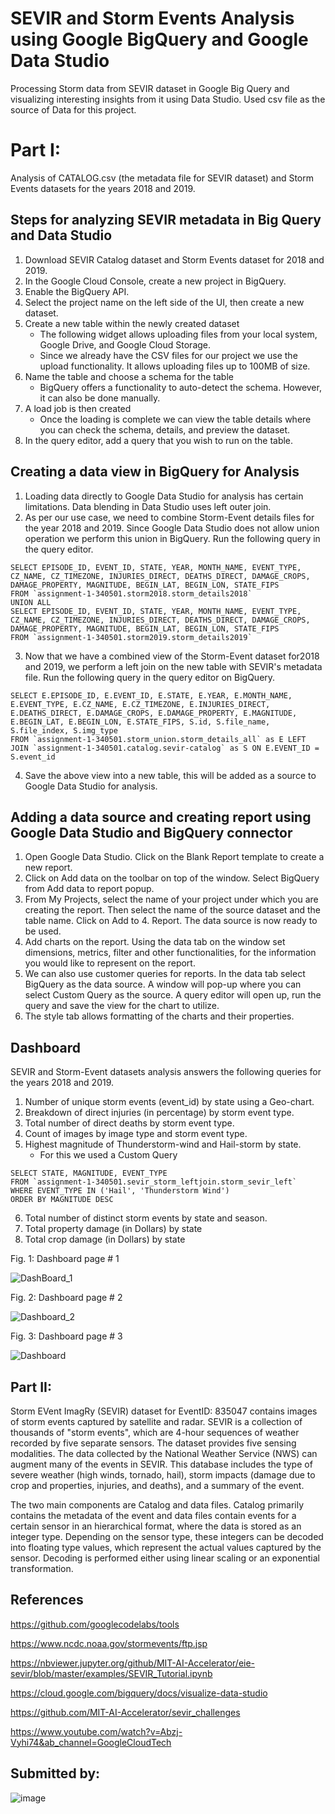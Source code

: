 # SEVIR and Storm Events Analysis using Google BigQuery and Google Data Studio
Processing Storm data from SEVIR dataset in Google Big Query and visualizing interesting insights from it using Data Studio. Used csv file as the source of Data for this project.
# Part I: 
Analysis of CATALOG.csv (the metadata file for SEVIR dataset) and Storm Events datasets for the years 2018 and 2019. 
## Steps for analyzing SEVIR metadata in Big Query and Data Studio
1. Download SEVIR Catalog dataset and Storm Events dataset for 2018 and 2019.
2. In the Google Cloud Console, create a new project in BigQuery. 
3. Enable the BigQuery API. 
4. Select the project name on the left side of the UI, then create a new dataset.
5. Create a new table within the newly created dataset
   - The following widget allows uploading files from your local system, Google Drive, and Google Cloud Storage.
   - Since we already have the CSV files for our project we use the upload functionality. It allows uploading files up to 100MB of size.
6. Name the table and choose a schema for the table
   - BigQuery offers a functionality to auto-detect the schema. However, it can also be done manually.
7. A load job is then created
   - Once the loading is complete we can view the table details where you can check the schema, details, and preview the dataset. 
8. In the query editor, add a query that you wish to run on the table. 
## Creating a data view in BigQuery for Analysis
1. Loading data directly to Google Data Studio for analysis has certain limitations. Data blending in Data Studio uses left outer join. 
2. As per our use case, we need to combine Storm-Event details files for the year 2018 and 2019. Since Google Data Studio does not allow union operation we perform this union in BigQuery. Run the following query in the query editor.
 
```
SELECT EPISODE_ID, EVENT_ID, STATE, YEAR, MONTH_NAME, EVENT_TYPE, CZ_NAME, CZ_TIMEZONE, INJURIES_DIRECT, DEATHS_DIRECT, DAMAGE_CROPS, DAMAGE_PROPERTY, MAGNITUDE, BEGIN_LAT, BEGIN_LON, STATE_FIPS 
FROM `assignment-1-340501.storm2018.storm_details2018`
UNION ALL 
SELECT EPISODE_ID, EVENT_ID, STATE, YEAR, MONTH_NAME, EVENT_TYPE, CZ_NAME, CZ_TIMEZONE, INJURIES_DIRECT, DEATHS_DIRECT, DAMAGE_CROPS, DAMAGE_PROPERTY, MAGNITUDE, BEGIN_LAT, BEGIN_LON, STATE_FIPS 
FROM `assignment-1-340501.storm2019.storm_details2019`
```

 
3. Now that we have a combined view of the Storm-Event dataset for2018 and 2019, we perform a left join on the new table with SEVIR's metadata file. Run the following query in the query editor on BigQuery.

```
SELECT E.EPISODE_ID, E.EVENT_ID, E.STATE, E.YEAR, E.MONTH_NAME, E.EVENT_TYPE, E.CZ_NAME, E.CZ_TIMEZONE, E.INJURIES_DIRECT, E.DEATHS_DIRECT, E.DAMAGE_CROPS, E.DAMAGE_PROPERTY, E.MAGNITUDE, E.BEGIN_LAT, E.BEGIN_LON, E.STATE_FIPS, S.id, S.file_name, S.file_index, S.img_type 
FROM `assignment-1-340501.storm_union.storm_details_all` as E LEFT JOIN `assignment-1-340501.catalog.sevir-catalog` as S ON E.EVENT_ID = S.event_id
```

4. Save the above view into a new table, this will be added as a source to Google Data Studio for analysis.





## Adding a data source and creating report using Google Data Studio and BigQuery connector
1. Open Google Data Studio. Click on the Blank Report template to create a new report.
2. Click on Add data on the toolbar on top of the window. Select BigQuery from Add data to report popup.
3. From My Projects, select the name of your project under which you are creating the report. Then select the name of the source dataset and the table name. Click on Add to 4. Report. The data source is now ready to be used.
4. Add charts on the report. Using the data tab on the window set dimensions, metrics, filter and other functionalities, for the information you would like to represent on the report.
5. We can also use customer queries for reports. In the data tab select BigQuery as the data source. A window will pop-up where you can select Custom Query as the source. A query editor will open up, run the query and save the view for the chart to utilize. 
6. The style tab allows formatting of the charts and their properties.

## Dashboard
SEVIR and Storm-Event datasets analysis answers the following queries for the years 2018 and 2019.
1. Number of unique storm events (event_id) by state using a Geo-chart.
2. Breakdown of direct injuries (in percentage) by storm event type.
3. Total number of direct deaths by storm event type.
4. Count of images by image type and storm event type.
5. Highest magnitude of Thunderstorm-wind and Hail-storm by state.
   - For this we used a Custom Query

```
SELECT STATE, MAGNITUDE, EVENT_TYPE
FROM `assignment-1-340501.sevir_storm_leftjoin.storm_sevir_left`
WHERE EVENT_TYPE IN ('Hail', 'Thunderstorm Wind')
ORDER BY MAGNITUDE DESC
```

6. Total number of distinct storm events by state and season.
7. Total property damage (in Dollars) by state
8. Total crop damage (in Dollars) by state


Fig. 1: Dashboard page # 1

![DashBoard_1](https://github.com/Abhishek18101996/BigQueryAndDataStudio/blob/main/DashBoard_1.png)




Fig. 2: Dashboard page # 2

![Dashboard_2](https://github.com/Abhishek18101996/BigQueryAndDataStudio/blob/main/Dashboard_2.png)




Fig. 3: Dashboard page # 3

![Dashboard](https://github.com/Abhishek18101996/BigQueryAndDataStudio/blob/main/Dashbooard_3.png)



















## Part II: 
Storm EVent ImagRy (SEVIR) dataset for EventID: 835047 contains images of storm events captured by satellite and radar. SEVIR is a collection of thousands of "storm events", which are 4-hour sequences of weather recorded by five separate sensors. The dataset provides five sensing modalities. 
The data collected by the National Weather Service (NWS) can augment many of the events in SEVIR. This database includes the type of severe weather (high winds, tornado, hail), storm impacts (damage due to crop and properties, injuries, and deaths), and a summary of the event.

The two main components are Catalog and data files. Catalog primarily contains the metadata of the event and data files contain events for a certain sensor in an hierarchical format, where the data is stored as an integer type. Depending on the sensor type, these integers can be decoded into floating type values, which represent the actual values captured by the sensor. Decoding is performed either using linear scaling or an exponential transformation.
## References 
https://github.com/googlecodelabs/tools

https://www.ncdc.noaa.gov/stormevents/ftp.jsp

https://nbviewer.jupyter.org/github/MIT-AI-Accelerator/eie-sevir/blob/master/examples/SEVIR_Tutorial.ipynb

https://cloud.google.com/bigquery/docs/visualize-data-studio

https://github.com/MIT-AI-Accelerator/sevir_challenges

https://www.youtube.com/watch?v=Abzj-Vyhi74&ab_channel=GoogleCloudTech

## Submitted by:

![image](https://user-images.githubusercontent.com/37017771/153502035-dde7b1ec-5020-4505-954a-2e67528366e7.png)

